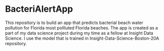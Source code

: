 # BacteriAlertApp
This repository is to build an app that predicts bacterial beach water pollution for Florida most pollluted Florida beaches.
The app is created as a part of my data science project during my time as a fellow at Insight Data Science.
I use the model that is trained in Insight-Data-Science-Boston-20A repository.

